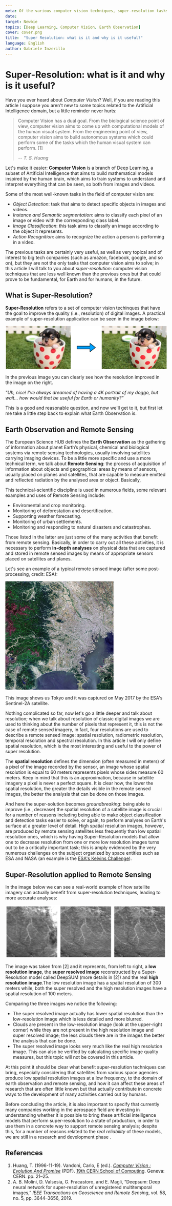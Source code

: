 ```yaml
---
meta: Of the various computer vision techniques, super-resolution tasks are among the least known but at the same time those that could become more game-changing in the future.
date: 
target: Newbie 
topics: [Deep Learning, Computer Vision, Earth Observation] 
cover: cover.png 
title:  "Super Resolution: what is it and why is it useful?"
language: English
author: Gabriele Inzerillo
---
```


# Super-Resolution: what is it and why is it useful?

Have you ever heard about *Computer Vision*? Well, if you are reading this article I suppose you aren't new to some topics related to the Artificial Intelligence domain, but a little reminder never hurts:

> Computer Vision has a dual goal. From the biological science point of view, computer vision aims to come up with computational models of the human visual system. From the engineering point of view, computer vision aims to build autonomous systems which could perform some of the tasks which the human visual system can perform. [1]
>
> --<cite> T. S. Huang </cite>

Let's make it easier: **Computer Vision** is a branch of Deep Learning, a subset of Artificial Intelligence that aims to build mathematical models inspired by the human brain, which aims to train systems to understand and interpret everything that can be seen, so both from images and videos. 

Some of the most well-known tasks in the field of computer vision are:

- *Object Detection*: task that aims to detect specific objects in images and videos.
- *Instance and Semantic segmentation*: aims to classify each pixel of an image or video with the corresponding class label.
- *Image Classification*: this task aims to classify an image according to the object it represents.
- *Action Recognition*: aims to recognize the action a person is performing in a video.

The previous tasks are certainly very useful, as well as very topical and of interest to big tech companies (such as amazon, facebook, google, and so on), but they are not the only tasks that computer vision aims to solve; in this article I will talk to you about *super-resolution*: computer vision techniques that are less well known than the previous ones but that could prove to be fundamental, for Earth and for humans, in the future.

## What is Super-Resolution?

**Super-Resolution** refers to a set of computer vision techinques that have the goal to improve the quality (i.e., resolution) of digital images. A practical example of super-resolution application can be seen in the image below:

<img src="./SR_example.png" alt="Super-Resolution Application Example" style="zoom: 50%;" />

In the previous image you can clearly see how the resolution improved in the image on the right.

*"Uh, nice! I've always dreamed of having a 4K portrait of my doggo, but wait... how would that be useful for Earth or humanity?"*

This is a good and reasonable question, and now we'll get to it, but first let me take a little step back to explain what Earth Observation is.

## Earth Observation and Remote Sensing

The European Science HUB defines the **Earth Observation** as the gathering of information about planet Earth’s physical, chemical and biological systems via remote sensing technologies, usually involving satellites carrying imaging devices. To be a little more specific and use a more technical term, we talk about **Remote Sensing**: the process of acquisition of information about objects and geographical areas by means of sensors, usually placed on planes and satellites, that are capable to measure emitted and reflected radiation by the analysed area or object. Basically, 

This technical-scientific discipline is used in numerous fields, some relevant examples and uses of Remote Sensing include:

- Enviromental and crop monitoring.
- Monitoring of deforestation and desertification.
- Supporting weather forecasting.
- Monitoring of urban settlements.
- Monitoring and responding to natural disasters and catastrophes.

Those listed in the latter are just some of the many activities that benefit from remote sensing. Basically, in order to carry out all these activities, it is necessary to perform **in-depth analyses** on physical data that are captured and stored in remote sensed images by means of appropriate sensors placed on satellites and planes.

Let's see an example of a typical remote sensed image (after some post-processing, credit: ESA):

<img src="./remote_sensed_img.jpg" alt="Remote Sensed Image" style="zoom: 33%;" />

This image shows us Tokyo and it was captured on May 2017 by the ESA's  Sentinel-2A satellite. 

Nothing complicated so far, now let's go a little deeper and talk about resolution; when we talk about resolution of classic digital images we are used to thinking about the number of pixels that represent it, this is not the case of remote sensed imagery, in fact, four resolutions are used to describe a remote sensed image: spatial resolution, radiometric resolution, temporal resolution and spectral resolution.  In this article I will only define spatial resolution, which is the most interesting and useful to the power of super resolution.

The **spatial resolution** defines the dimension (often measured in meters) of a pixel of the image recorded by the sensor, an image whose spatial resolution is equal to 60 meters represents pixels whose sides measure 60 meters. Keep in mind that this is an approximation, because in satellite imagery a pixel is never a perfect square. It is clear how, the lower the spatial resolution, the greater the details visible in the remote sensed images, the better the analysis that can be done on those images.

And here the super-solution becomes *groundbreaking*: being able to improve (i.e., decrease) the spatial resolution of a satellite image is crucial for a number of reasons including being able to make object classification and detection tasks easier to solve, or again, to perform analyses on Earth's surface at a greater level of detail. High spatial resolution images, however, are produced by remote sensing satellites less frequently than low spatial resolution ones, which is why having Super-Resolution models that allow one to decrease resolution from one or more low resolution images turns out to be a critically important task; this is amply evidenced by the very numerous challenges on the subject organized by space entities such as ESA and NASA (an example is the [ESA's Kelvins Challenge](https://kelvins.esa.int/proba-v-super-resolution/)).

## Super-Resolution applied to Remote Sensing

In the image below we can see a real-world example of how satellite imagery can actually benefit from super-resolution techniques, leading to more accurate analyses:

<img src="./LR_SR_HR.png" alt="LR Image, SR Image, HR Image" style="zoom: 67%;" />

The image was taken from [2] and it represents, from left to right, a **low resolution image**, the **super resolved image** reconstructed by a Super-Resolution model called DeepSUM (more details in [2]) and the real **high resolution image**.The low resolution image has a spatial resolution of 300 meters while, both the super resolved and the high resolution images have a spatial resolution of 100 meters.

Comparing the three images we notice the following:

- The super resolved image actually has lower spatial resolution than the low-resolution image which is less detailed and more blurred.
- Clouds are present in the low-resolution image (look at the upper-right corner) while they are not present in the high resolution image and super resolved image; the less clouds there are in the images the better the analysis that can be done.
- The super resolved image looks very much like the real high resolution image. This can also be verified by calculating specific image quality measures, but this topic will not be covered in this article.

At this point it should be clear what benefit super-resolution techniques can bring, especially considering that satellites from various space agencies produce low spatial resolution images at a low frequency, to the domain of earth observation and remote sensing, and how it can affect these areas of research that are often little known but that actually contribute in concrete ways to the development of many activities carried out by humans.

Before concluding the article, it is also important to specify that currently many companies working in the aerospace field are investing in understanding whether it is possible to bring these artificial intelligence models that perform super-resolution to a state of production, in order to use them in a concrete way to support remote sensing analysis; despite this, for a number of reasons related to the *real reliability* of these models, we are still in a research and development phase .

<a name="references" />  

## References

1.  Huang, T. (1996-11-19). Vandoni, Carlo, E (ed.). [*Computer Vision : Evolution And Promise*](http://cds.cern.ch/record/400313/files/p21.pdf) (PDF). [19th CERN School of Computing](http://cds.cern.ch/record/300250). Geneva: CERN. pp. 21–25.
2. A. B. Molini, D. Valsesia, G. Fracastoro, and E. Magli, “Deepsum: Deep neural network for super-resolution of unregistered multitemporal images,” *IEEE Transactions on Geoscience and Remote Sensing*, vol. 58, no. 5, pp. 3644–3656, 2019.
